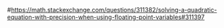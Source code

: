 #https://math.stackexchange.com/questions/311382/solving-a-quadratic-equation-with-precision-when-using-floating-point-variables#311397
